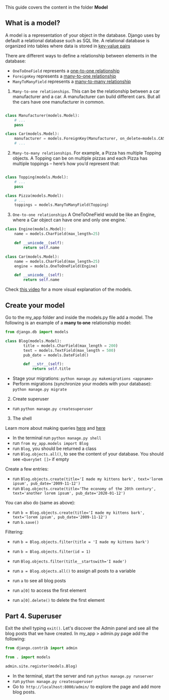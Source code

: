 This guide covers the content in the folder **Model**

## What is a model?

A model is a representation of your object in the database. Django uses by default a relational database such as SQL lite. A relational database is organized into tables where data is stored in [key-value pairs](https://content.codecademy.com/courses/sql-intensive/table.jpg)


There are different ways to define a relationship between elements in the database:

- `OneToOneField` represents a [one-to-one relationship](https://docs.djangoproject.com/en/2.0/topics/db/examples/one_to_one/)
- `ForeignKey` represents a [many-to-one relationship](https://docs.djangoproject.com/en/2.0/topics/db/examples/many_to_one/)
- `ManyToManyField` represents a [many-to-many relationship](https://docs.djangoproject.com/en/2.0/topics/db/examples/many_to_many/)



1) `Many-to-one relationships`. This can be the relationship between a car manufacturer and a car. A manufacturer can build different cars. But all the cars have one manufacturer in common.

```python

class Manufacturer(models.Model):
    # ...
    pass

class Car(models.Model):
    manufacturer = models.ForeignKey(Manufacturer, on_delete=models.CASCADE)
    # ...

```

2) `Many-to-many relationships`. For example, a Pizza has multiple Topping objects. A Topping can be on multiple pizzas and each Pizza has multiple toppings – here’s how you’d represent that:

```python

class Topping(models.Model):
    # ...
    pass

class Pizza(models.Model):
    # ...
    toppings = models.ManyToManyField(Topping)
```

3) `One-to-one relationships`  A OneToOneField would be like an Engine, where a Car object can have one and only one engine.`

```python
class Engine(models.Model):
    name = models.CharField(max_length=25)

    def __unicode__(self):
        return self.name

class Car(models.Model):
    name = models.CharField(max_length=25)
    engine = models.OneToOneField(Engine)

    def __unicode__(self):
        return self.name

```

Check [this video](https://www.youtube.com/watch?v=wIPHER2UBB4&t=61s) for a more visual explanation of the models.


## Create your model

Go to the my_app folder and inside the models.py file add a model. The following is an example of a **many to one** relationship model:

```python
from django.db import models

class Blog(models.Model):
        title = models.CharField(max_length = 200)
        text = models.TextField(max_length = 500)
        pub_date = models.DateField()

        def __str__(self):
            return self.title
```

- Stage your migrations: `python manage.py makemigrations <appname>`
- Perform migrations (synchronize your models with your database): `python manage.py migrate`

2. Create superuser

- run `python manage.py createsuperuser`

3. The shell

 Learn more about making queries [here](https://docs.djangoproject.com/en/3.1/topics/db/queries/) and [here](https://docs.djangoproject.com/en/3.1/topics/db/queries/)

- In the terminal run `python manage.py shell`
- run `from my_app.models import Blog`
- run `Blog`, you should be returned a class
- run `Blog.objects.all()`, to see the content of your database. You should see `<QuerySet []>` if empty

Create a few entries:

- run `Blog.objects.create(title='I made my kittens bark', text='lorem ipsum', pub_date='2009-11-12')`
- run `Blog.objects.create(title='The economy of the 20th century', text='another lorem ipsum', pub_date='2020-01-12')`

You can also do (same as above):

- run `b = Blog.objects.create(title='I made my kittens bark', text='lorem ipsum', pub_date='2009-11-12')`
- run `b.save()`

Filtering:

- run `b = Blog.objects.filter(title = 'I made my kittens bark')`
- run `b = Blog.objects.filter(id = 1)`
- run `Blog.objects.filter(title__startswith='I made')`

- run `a = Blog.objects.all()` to assign all posts to a variable
- run `a` to see all blog posts
- run `a[0]` to access the first element
- run `a[0].delete()` to delete the first element


## Part 4. Superuser

Exit the shell typing `exit()`. Let's discover the Admin panel and see all the blog posts that we have created. In my_app > admin.py page add the following:

```python
from django.contrib import admin

from . import models

admin.site.register(models.Blog)

```
- In the terminal, start the server and run `python manage.py runserver`
- run `python manage.py createsuperuser`
- Go to` http://localhost:8000/admin/` to explore the page and add more blog posts.